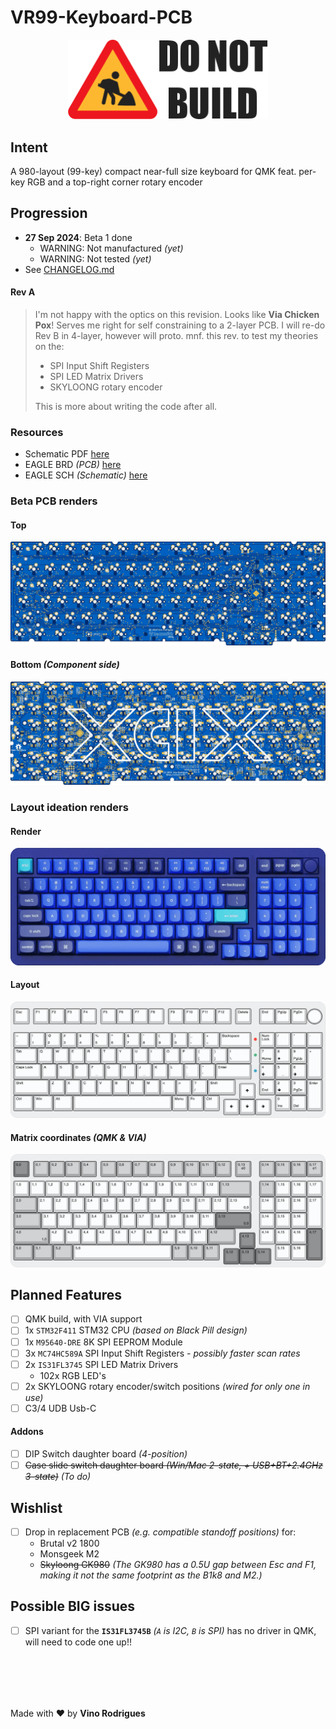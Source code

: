 # VR99-Keyboard-PCB

<p align="center"><img src="docs/donotbuild.min.svg" alt="Under Construction" width="320"></p>

## Intent

A 980-layout (99-key) compact near-full size keyboard for QMK feat. per-key RGB and a top-right corner rotary encoder


## Progression

- **27 Sep 2024**: Beta 1 done
  - WARNING: Not manufactured *(yet)*
  - WARNING: Not tested *(yet)*
- See [CHANGELOG.md](CHANGELOG.md)

#### Rev A

> I'm not happy with the optics on this revision.  Looks like **Via Chicken Pox**!  Serves me right for self constraining to a 2-layer PCB.  I will re-do Rev B in 4-layer, however will proto. mnf. this rev. to test my theories on the:
>  - SPI Input Shift Registers
>  - SPI LED Matrix Drivers
>  - SKYLOONG rotary encoder
>
> This is more about writing the code after all.


### Resources

 - Schematic PDF [here](docs/vr99-revA.pdf)
 - EAGLE BRD *(PCB)* [here](EAGLE/vr99/vr99-revA.brd)
 - EAGLE SCH *(Schematic)* [here](EAGLE/vr99/vr99-revA.sch)


### Beta PCB renders

#### Top
![](docs/vr99-pcb-top.png)

#### Bottom *(Component side)*
![](docs/vr99-pcb-btm.png)

### Layout ideation renders

#### Render
![Render](docs/vr99-render.png)

#### Layout
![Layout](docs/vr99-layout.png)

#### Matrix coordinates *(QMK & VIA)*
![Matrix](docs/vr99-matrix.png)


## Planned Features

- [ ] QMK build, with VIA support
- [ ] 1x `STM32F411` STM32 CPU *(based on Black Pill design)*
- [ ] 1x `M95640-DRE` 8K SPI EEPROM Module
- [ ] 3x `MC74HC589A` SPI Input Shift Registers *- possibly faster scan rates*
- [ ] 2x `IS31FL3745` SPI LED Matrix Drivers
    - 102x RGB LED's
- [ ] 2x SKYLOONG rotary encoder/switch positions *(wired for only one in use)*
- [ ] C3/4 UDB Usb-C 

#### Addons

- [ ] DIP Switch daughter board *(4-position)*
- [ ] ~~Case slide switch daughter board *(Win/Mac 2-state, + USB+BT+2.4GHz 3-state)*~~ *(To do)*

## Wishlist

- [ ] Drop in replacement PCB *(e.g. compatible standoff positions)* for:
    - Brutal v2 1800
    - Monsgeek M2
    - ~~Skyloong GK980~~ *(The GK980 has a 0.5U gap between Esc and F1, making it not the same footprint as the B1k8 and M2.)*


## Possible BIG issues

- [ ] SPI variant for the **`IS31FL3745B`** *(`A` is I2C, `B` is SPI)* has no driver in QMK, will need to code one up!!


&nbsp;<br>&nbsp;
---
Made with &#9829; by **Vino Rodrigues**
